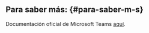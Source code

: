 ## Para saber más: {#para-saber-m-s}

Documentación oficial de Microsoft Teams [aquí](https://www.google.com/url?q=https://education.microsoft.com/es-es/course/879117cb/0&sa=D&ust=1584871431453000).